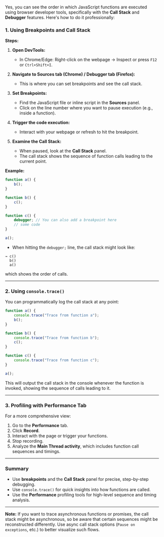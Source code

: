Yes, you can see the order in which JavaScript functions are executed using browser developer tools, specifically with the **Call Stack** and **Debugger** features. Here's how to do it professionally:

### 1. **Using Breakpoints and Call Stack**

**Steps:**

1. **Open DevTools:**
   - In Chrome/Edge: Right-click on the webpage → Inspect or press `F12` or `Ctrl+Shift+I`.

2. **Navigate to Sources tab (Chrome) / Debugger tab (Firefox):**
   - This is where you can set breakpoints and see the call stack.

3. **Set Breakpoints:**
   - Find the JavaScript file or inline script in the **Sources** panel.
   - Click on the line number where you want to pause execution (e.g., inside a function).

4. **Trigger the code execution:**
   - Interact with your webpage or refresh to hit the breakpoint.

5. **Examine the Call Stack:**
   - When paused, look at the **Call Stack** panel.
   - The call stack shows the sequence of function calls leading to the current point.

**Example:**

```js
function a() {
    b();
}

function b() {
    c();
}

function c() {
    debugger; // You can also add a breakpoint here
    // some code
}

a();
```

- When hitting the `debugger;` line, the call stack might look like:

```
→ c()
  b()
  a()
```

which shows the order of calls.

---

### 2. **Using `console.trace()`**

You can programmatically log the call stack at any point:

```js
function a() {
    console.trace("Trace from function a");
    b();
}

function b() {
    console.trace("Trace from function b");
    c();
}

function c() {
    console.trace("Trace from function c");
}

a();
```

This will output the call stack in the console whenever the function is invoked, showing the sequence of calls leading to it.

---

### 3. **Profiling with Performance Tab**

For a more comprehensive view:

1. Go to the **Performance** tab.
2. Click **Record**.
3. Interact with the page or trigger your functions.
4. Stop recording.
5. Analyze the **Main Thread activity**, which includes function call sequences and timings.

---

### **Summary**

- Use **breakpoints** and the **Call Stack** panel for precise, step-by-step debugging.
- Use `console.trace()` for quick insights into how functions are called.
- Use the **Performance** profiling tools for high-level sequence and timing analysis.

---

**Note:** If you want to trace asynchronous functions or promises, the call stack might be asynchronous, so be aware that certain sequences might be reconstructed differently. Use async call stack options (`Pause on exceptions`, etc.) to better visualize such flows.